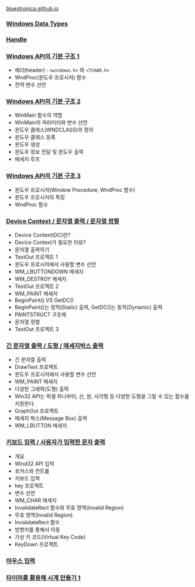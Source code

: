 [bluestronica.github.io](https://bluestronica.github.io/)

### [Windows Data Types](https://github.com/bluestronica/bluestronica.github.io/blob/main/WindowsAPI/Windows_Data_Types.md)

### [Handle](https://github.com/bluestronica/bluestronica.github.io/blob/main/WindowsAPI/Handle.md)

### [Windows API의 기본 구조 1](https://github.com/bluestronica/bluestronica.github.io/blob/main/WindowsAPI/Basic_Structures.md)
- 헤더(header) : `<windows.h>` 와 `<TCHAR.h>`
- WndProc(윈도우 프로시저) 함수
- 전역 변수 선언

### [Windows API의 기본 구조 2](https://github.com/bluestronica/bluestronica.github.io/blob/main/WindowsAPI/Basic_Structures2.md)
- WinMain 함수의 역할
- WinMain의 파라미터와 변수 선언
- 윈도우 클래스(WNDCLASS)의 정의
- 윈도우 클래스 등록
- 윈도우 생성
- 윈도우 정보 전달 및 윈도우 출력
- 메세지 루프

### [Windows API의 기본 구조 3](https://github.com/bluestronica/bluestronica.github.io/blob/main/WindowsAPI/Basic_Structures3.md)
- 윈도우 프로시저(Window Procedure, WndProc 함수)
- 윈도우 프로시저의 특징
- WndProc 함수

### [Device Context / 문자열 출력 / 문자열 정렬](https://github.com/bluestronica/bluestronica.github.io/blob/main/WindowsAPI/DC_String.md)
- Device Context(DC)란?
- Device Context가 필요한 이유?
- 문자열 출력하기
- TextOut 프로젝트 1
- 윈도우 프로시저에서 사용할 변수 선언
- WM_LBUTTONDOWN 메세지
- WM_DESTROY 메세지
- TextOut 프로젝트 2
- WM_PAINT 메세지
- BeginPaint() VS GetDC()
- BeginPaint()는 정적(Static) 출력, GetDC()는 동적(Dynamic) 출력
- PAINTSTRUCT 구조체
- 문자열 정렬
- TextOut 프로젝트 3

### [긴 문자열 출력 / 도형 / 메세지박스 출력](https://github.com/bluestronica/bluestronica.github.io/blob/main/WindowsAPI/DrawText_GraphOut_MessageBox.md)
- 긴 문자열 출력
- DrawText 프로젝트
- 윈도우 프로시저에서 사용할 변수 선언
- WM_PAINT 메세지
- 다양한 그래픽(도형) 출력
- Win32 API는 픽셀 하나부터, 선, 원, 사각형 등 다양한 도형을 그릴 수 있는 함수를 지원한다.
- GraphOut 프로젝트
- 메세지 박스(Message Box) 출력
- WM_LBUTTON 메세지

### [키보드 입력 / 사용자가 입력한 문자 출력](https://github.com/bluestronica/bluestronica.github.io/blob/main/WindowsAPI/KeyBoard.md)
- 개요
- Wind32 API 입력
- 포커스와 컨트롤
- 키보드 입력
- key 프로젝트
- 변수 선언
- WM_CHAR 메세지
- InvalidateRect 함수와 무효 영역(Invalid Region)
- 무효 영역(Invalid Region)
- InvalidateRect 함수
- 방향키를 통해서 이동
- 가상 키 코드(Virtual Key Code)
- KeyDown 프로젝트

### [마우스 입력](https://github.com/bluestronica/bluestronica.github.io/blob/main/WindowsAPI/Mouse.md)

### [타이머를 활용해 시계 만들기 1](https://github.com/bluestronica/bluestronica.github.io/blob/main/WindowsAPI/Timmer.md)









